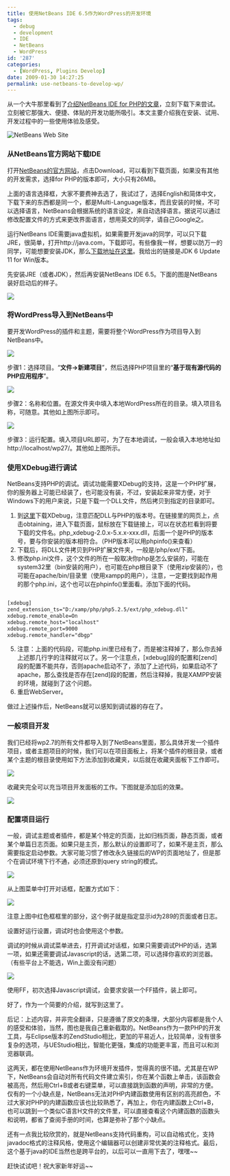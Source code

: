 ```yaml
---
title: 使用NetBeans IDE 6.5作为WordPress的开发环境
tags:
  - debug
  - development
  - IDE
  - NetBeans
  - WordPress
id: '287'
categories:
  - [WordPress, Plugins Develop]
date: 2009-01-30 14:27:25
permalink: use-netbeans-to-develop-wp/
---
```


从一个大牛那里看到了[介绍NetBeans IDE for PHP的文章](http://wp.gdragon.info/2008/11/22/wordpress-and-netbeans-ide/)，立刻下载下来尝试。立刻被它那强大、便捷、体贴的开发功能所吸引。本文主要介绍我在安装、试用、开发过程中的一些使用体验及感受。

![](http://lh6.ggpht.com/_QYicOeu89Bk/SXNOTOsS87I/AAAAAAAABBM/KsNZMHoMzMw/s400/NetBeans-01.png "NetBeans Web Site")
<!-- more -->
### 从NetBeans官方网站下载IDE

打开[NetBeans的官方网站](http://www.netbeans.org/)，点击Download，可以看到下载页面，如果没有其他的开发需求，选择for PHP的版本即可，大小只有26MB。

上面的语言选择框，大家不要费神去选了，我试过了，选择English和简体中文，下载下来的东西都是同一个，都是Multi-Language版本，而且安装的时候，不可以选择语言，NetBeans会根据系统的语言设定，来自动选择语言。据说可以通过修改配置文件的方式来更改界面语言，想用英文的同学，请自己Google之。

运行NetBeans IDE需要java虚拟机，如果需要开发java的同学，可以只下载JRE，很简单，打开http://java.com，下载即可。有些像我一样，想要以防万一的同学，可能想要安装JDK，那么[下载地址在这里](http://cds.sun.com/is-bin/INTERSHOP.enfinity/WFS/CDS-CDS_Developer-Site/en_US/-/USD/VerifyItem-Start/jdk-6u11-windows-i586-p.exe?BundledLineItemUUID=7R5IBe.ms04AAAEem.tX3uQi&OrderID=IP5IBe.mZV4AAAEeketX3uQi&ProductID=DY5IBe.ogAkAAAEdcjBGb7Et&FileName=/jdk-6u11-windows-i586-p.exe)。我给出的链接是JDK 6 Update 11 for Win版本。

先安装JRE（或者JDK），然后再安装NetBeans IDE 6.5。下面的图是NetBeans装好启动后的样子。

[![](http://lh6.ggpht.com/_QYicOeu89Bk/SXNb1hh4a7I/AAAAAAAABBU/cfCq3tgTPc0/s400/NetBeans-02.png)](http://picasaweb.google.com/lh/photo/VM7-kFI4WBZdSutP-wArPg?feat=embedwebsite)

### 将WordPress导入到NetBeans中

要开发WordPress的插件和主题，需要将整个WordPress作为项目导入到NetBeans中。

[![](http://lh6.ggpht.com/_QYicOeu89Bk/SXNb11gLmJI/AAAAAAAABBc/QSYA8anbB2Q/s400/NetBeans-03.png)](http://picasaweb.google.com/lh/photo/VdQQf2p0P-5QqGY1AHJuBQ?feat=embedwebsite)

步骤1：选择项目。“**文件->新建项目**”，然后选择PHP项目里的“**基于现有源代码的PHP应用程序**”。

[![](http://lh4.ggpht.com/_QYicOeu89Bk/SXNb2AhYMPI/AAAAAAAABBk/gY9mJReyGm8/s400/NetBeans-04.png)](http://picasaweb.google.com/lh/photo/_huaRF-0nzBtKkX57MHESA?feat=embedwebsite)

步骤2：名称和位置。在源文件夹中填入本地WordPress所在的目录。填入项目名称，可随意。其他如上图所示即可。

[![](http://lh6.ggpht.com/_QYicOeu89Bk/SXNb2KbK0GI/AAAAAAAABBs/dpvS7jvyI9M/s400/NetBeans-05.png)](http://picasaweb.google.com/lh/photo/72StQpojQH-gZu8N1eTTsw?feat=embedwebsite)

步骤3：运行配置。填入项目URL即可，为了在本地调试，一般会填入本地地址如http://localhost/wp27/。其他如上图所示。

### 使用XDebug进行调试

NetBeans支持PHP的调试。调试功能需要XDebug的支持，这是一个PHP扩展，你的服务器上可能已经装了，也可能没有装，不过，安装起来非常方便，对于Windows下的用户来说，只是下载一个DLL文件，然后拷贝到指定的目录即可。

1.  到[这里](http://www.xdebug.org/)下载XDebug，注意匹配DLL与PHP的版本号。在链接里的网页上，点击obtaining，进入下载页面，鼠标放在下载链接上，可以在状态栏看到将要下载的文件名。php_xdebug-2.0.x-5.x.x-xxx.dll，后面一个是PHP的版本号，要与你安装的版本相符合。（PHP版本可以用phpinfo()来查看）
2.  下载后，将DLL文件拷贝到PHP扩展文件夹，一般是/php/ext/下面。
3.  修改php.ini文件，这个文件的所在一般取决你php是怎么安装的，可能在system32里（bin安装的用户），也可能在php根目录下（使用zip安装的），也可能在apache/bin/目录里（使用xampp的用户），注意，一定要找到起作用的那个php.ini，这个也可以在phpinfo()里面看。添加下面的代码。

```XML

[xdebug]
zend_extension_ts="D:/xamp/php/php5.2.5/ext/php_xdebug.dll"
xdebug.remote_enable=On
xdebug.remote_host="localhost"
xdebug.remote_port=9000
xdebug.remote_handler="dbgp"

```

5.  注意：上面的代码段，可能php.ini里已经有了，而是被注释掉了，那么你去掉上述那几行字的注释就可以了。另一个注意点，[xdebug]段的配置和[zend]段的配置不能共存，否则apache启动不了，添加了上述代码，如果启动不了apache，那么查找是否存在[zend]段的配置，然后注释掉，我是XAMPP安装的环境，就碰到了这个问题。
6.  重启WebServer。

做过上述操作后，NetBeans就可以感知到调试器的存在了。

### 一般项目开发

我们已经将wp2.7的所有文件都导入到了NetBeans里面，那么具体开发一个插件项目，或者主题项目的时候，我们可以在项目面板上，将某个插件的根目录，或者某个主题的根目录使用如下方法添加到收藏夹，以后就在收藏夹面板下工作即可。

[![](http://lh6.ggpht.com/_QYicOeu89Bk/SXQm5QcgZgI/AAAAAAAABCI/LschHqVw95s/s400/NetBeans-06.png)](http://picasaweb.google.com/lh/photo/hhddQGqFo5spU-RHEYu5EA?feat=embedwebsite)

收藏夹完全可以充当项目开发面板的工作。下图就是添加后的效果。

[![](http://lh4.ggpht.com/_QYicOeu89Bk/SXQm5R7KO3I/AAAAAAAABCQ/eCJGK5dmT44/s400/NetBeans-07.png)](http://picasaweb.google.com/lh/photo/yxGkDHD97csGUsjQq-1wsw?feat=embedwebsite)

### 配置项目运行

一般，调试主题或者插件，都是某个特定的页面，比如归档页面，静态页面，或者某个单篇日志页面。如果只是主页，那么默认的设置即可了，如果不是主页，那么需要指定启动参数。大家可能习惯了修改永久链接后的WP的页面地址了，但是那个在调试环境下行不通，必须还原到query string的模式。

[![](http://lh6.ggpht.com/_QYicOeu89Bk/SXQm5s9b7WI/AAAAAAAABCY/3Q46QF5Ep90/s288/NetBeans-08.png)](http://picasaweb.google.com/lh/photo/h1f6Q97r497VcvVsjDqEiw?feat=embedwebsite)

从上图菜单中打开对话框，配置方式如下：

[![](http://lh5.ggpht.com/_QYicOeu89Bk/SXQm51I5xvI/AAAAAAAABCg/xKcJIjLmt5Q/s400/NetBeans-09.png)](http://picasaweb.google.com/lh/photo/h3NjHTgKkJieuN0igO050w?feat=embedwebsite)

注意上图中红色框框里的部分，这个例子就是指定显示id为289的页面或者日志。

设置好运行设置，调试时也会使用这个参数。

调试的时候从调试菜单进去，打开调试对话框，如果只需要调试PHP的话，选第一项，如果还需要调试Javascript的话，选第二项，可以选择你喜欢的浏览器。（有些平台上不能选，Win上面没有问题）

[![](http://lh4.ggpht.com/_QYicOeu89Bk/SXQr9cJq2pI/AAAAAAAABC4/VKmLbv8P5Lw/s400/NetBeans-10.png)](http://picasaweb.google.com/lh/photo/oiZKeAf0OYTcBYbDGQC_vw?feat=embedwebsite)

使用FF，初次选择Javascript调试，会要求安装一个FF插件，装上即可。

好了，作为一个简要的介绍，就写到这里了。

后记：上述内容，并非完全翻译，只是遵循了原文的条理，大部分内容都是我个人的感受和体验，当然，图也是我自己重新截取的。NetBeans作为一款PHP的开发工具，与Eclipse版本的ZendStudio相比，更加的平易近人，比较简单，没有很多复杂的选项，与UEStudio相比，智能化更强，集成的功能更丰富，而且可以和浏览器联调。

这两天，都在使用NetBeans作为环境开发插件，觉得真的很不错。尤其是在WP下，NetBeans会自动对所有代码文件建立索引，你在某个函数上单击，该函数会被高亮，然后用Ctrl+B或者右键菜单，可以直接跳到函数的声明，非常的方便。仅有的一个小缺点是，NetBeans无法对PHP内建函数使用有区别的高亮颜色，不过大家对PHP的内建函数应该也比较熟悉了，再加上，你在内建函数上Ctrl+B，也可以跳到一个类似C语言H文件的文件里，可以直接查看这个内建函数的函数头和说明，都省了查阅手册的时间，也算是弥补了那个小缺点。

还有一点我比较欣赏的，就是NetBeans支持代码重构，可以自动格式化，支持javadoc格式的注释风格，使用这个编辑器可以创建非常优美的注释格式。最后，这个基于java的IDE当然也是跨平台的，以后可以一直用下去了，嘿嘿~~

赶快试试吧！祝大家新年好运~~